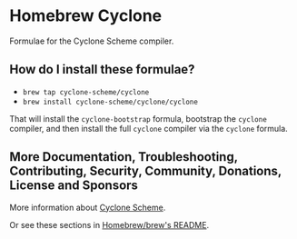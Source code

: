 # Homebrew Cyclone 

Formulae for the Cyclone Scheme compiler.

## How do I install these formulae?

* `brew tap cyclone-scheme/cyclone`
* `brew install cyclone-scheme/cyclone/cyclone`

That will install the `cyclone-bootstrap` formula, bootstrap the `cyclone` compiler, 
and then install the full `cyclone` compiler via the `cyclone` formula.


## More Documentation, Troubleshooting, Contributing, Security, Community, Donations, License and Sponsors

More information about [Cyclone Scheme](https://justinethier.github.io/cyclone/).

Or see these sections in [Homebrew/brew's README](https://github.com/Homebrew/brew#homebrew).
